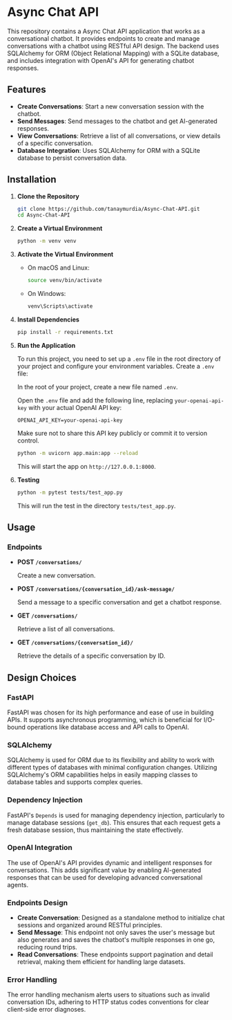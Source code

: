 # Async Chat API

This repository contains a Async Chat API application that works as a conversational chatbot. It provides endpoints to create and manage conversations with a chatbot using RESTful API design. The backend uses SQLAlchemy for ORM (Object Relational Mapping) with a SQLite database, and includes integration with OpenAI's API for generating chatbot responses.

## Features

- **Create Conversations**: Start a new conversation session with the chatbot.
- **Send Messages**: Send messages to the chatbot and get AI-generated responses.
- **View Conversations**: Retrieve a list of all conversations, or view details of a specific conversation.
- **Database Integration**: Uses SQLAlchemy for ORM with a SQLite database to persist conversation data.

## Installation

1. **Clone the Repository**

   ```bash
   git clone https://github.com/tanaymurdia/Async-Chat-API.git
   cd Async-Chat-API
   ```

2. **Create a Virtual Environment**

   ```bash
   python -m venv venv
   ```

3. **Activate the Virtual Environment**

   - On macOS and Linux:

     ```bash
     source venv/bin/activate
     ```

   - On Windows:

     ```bash
     venv\Scripts\activate
     ```

4. **Install Dependencies**

   ```bash
   pip install -r requirements.txt
   ```

5. **Run the Application**
   
   To run this project, you need to set up a `.env` file in the root directory of your project and configure your environment variables.
   Create a `.env` file:

   In the root of your project, create a new file named `.env`.

   Open the `.env` file and add the following line, replacing `your-openai-api-key` with your actual OpenAI API key:

   ```env
   OPENAI_API_KEY=your-openai-api-key
   ```

   Make sure not to share this API key publicly or commit it to version control.

   ```bash
   python -m uvicorn app.main:app --reload
   ```

   This will start the app on `http://127.0.0.1:8000`.

7. **Testing**

   ```bash
   python -m pytest tests/test_app.py
   ```

   This will run the test in the directory `tests/test_app.py`.

## Usage

### Endpoints

- **POST `/conversations/`**

  Create a new conversation.

- **POST `/conversations/{conversation_id}/ask-message/`**

  Send a message to a specific conversation and get a chatbot response.

- **GET `/conversations/`**

  Retrieve a list of all conversations.

- **GET `/conversations/{conversation_id}/`**

  Retrieve the details of a specific conversation by ID.

## Design Choices

### FastAPI

FastAPI was chosen for its high performance and ease of use in building APIs. It supports asynchronous programming, which is beneficial for I/O-bound operations like database access and API calls to OpenAI.

### SQLAlchemy

SQLAlchemy is used for ORM due to its flexibility and ability to work with different types of databases with minimal configuration changes. Utilizing SQLAlchemy's ORM capabilities helps in easily mapping classes to database tables and supports complex queries.

### Dependency Injection

FastAPI's `Depends` is used for managing dependency injection, particularly to manage database sessions (`get_db`). This ensures that each request gets a fresh database session, thus maintaining the state effectively.

### OpenAI Integration

The use of OpenAI's API provides dynamic and intelligent responses for conversations. This adds significant value by enabling AI-generated responses that can be used for developing advanced conversational agents.

### Endpoints Design

- **Create Conversation**: Designed as a standalone method to initialize chat sessions and organized around RESTful principles.
- **Send Message**: This endpoint not only saves the user's message but also generates and saves the chatbot's multiple responses in one go, reducing round trips.
- **Read Conversations**: These endpoints support pagination and detail retrieval, making them efficient for handling large datasets.

### Error Handling

The error handling mechanism alerts users to situations such as invalid conversation IDs, adhering to HTTP status codes conventions for clear client-side error diagnoses.
